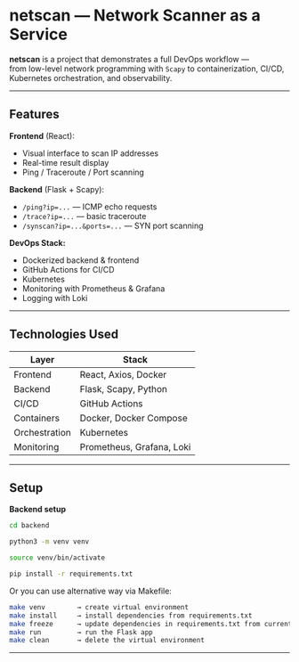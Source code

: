 # netscan — Network Scanner as a Service

**netscan** is a project that demonstrates a full DevOps workflow —  
from low-level network programming with `Scapy` to containerization, CI/CD, Kubernetes orchestration, and observability.

---

## Features

**Frontend** (React):
- Visual interface to scan IP addresses
- Real-time result display
- Ping / Traceroute / Port scanning

**Backend** (Flask + Scapy):
- `/ping?ip=...` — ICMP echo requests
- `/trace?ip=...` — basic traceroute
- `/synscan?ip=...&ports=...` — SYN port scanning

**DevOps Stack:**
- Dockerized backend & frontend
- GitHub Actions for CI/CD
- Kubernetes
- Monitoring with Prometheus & Grafana
- Logging with Loki

---

## Technologies Used

| Layer         | Stack                            |
|---------------|----------------------------------|
| Frontend      | React, Axios, Docker             |
| Backend       | Flask, Scapy, Python             |
| CI/CD         | GitHub Actions                   |
| Containers    | Docker, Docker Compose           |
| Orchestration | Kubernetes                       |
| Monitoring    | Prometheus, Grafana, Loki        |

---

## Setup

**Backend setup**
```bash
cd backend
```
```bash
python3 -m venv venv
```
```bash
source venv/bin/activate
```
```bash
pip install -r requirements.txt
```

Or you can use alternative way via Makefile:

```bash
make venv        → create virtual environment
make install     → install dependencies from requirements.txt
make freeze      → update dependencies in requirements.txt from current env
make run         → run the Flask app
make clean       → delete the virtual environment
```

---
